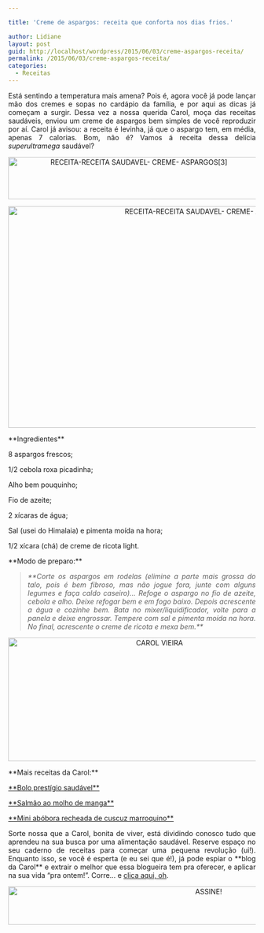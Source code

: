 ```yaml
---

title: 'Creme de aspargos: receita que conforta nos dias frios.'

author: Lidiane
layout: post
guid: http://localhost/wordpress/2015/06/03/creme-aspargos-receita/
permalink: /2015/06/03/creme-aspargos-receita/
categories:
  - Receitas
---
```

<p align="justify">
  Está sentindo a temperatura mais amena? Pois é, agora você já pode lançar mão dos cremes e sopas no cardápio da família, e por aqui as dicas já começam a surgir. Dessa vez a nossa querida Carol, moça das receitas saudáveis, enviou um creme de aspargos bem simples de você reproduzir por aí. Carol já avisou: a receita é levinha, já que o aspargo tem, em média, apenas 7 calorias. Bom, não é? Vamos á receita dessa delícia <em>superultramega</em> saudável?
</p>

<p align="center">
  <a href="http://www.trololodemulher.com.br/blog/wp-content/uploads/2015/06/RECEITA-RECEITA-SAUDAVEL-CREME-ASPARGOS3.png"><img class="alignnone size-full wp-image-10996" src="http://www.trololodemulher.com.br/blog/wp-content/uploads/2015/06/RECEITA-RECEITA-SAUDAVEL-CREME-ASPARGOS3.png" alt="RECEITA-RECEITA SAUDAVEL- CREME- ASPARGOS[3]" width="516" height="86" /></a>
</p>

<p align="center">
  <a href="http://www.trololodemulher.com.br/blog/wp-content/uploads/2015/06/RECEITA-RECEITA-SAUDAVEL-CREME-ASPARGOS.jpg"><img class="alignnone size-full wp-image-10995" src="http://www.trololodemulher.com.br/blog/wp-content/uploads/2015/06/RECEITA-RECEITA-SAUDAVEL-CREME-ASPARGOS.jpg" alt="RECEITA-RECEITA SAUDAVEL- CREME- ASPARGOS" width="800" height="450" /></a>
</p>

<p align="justify">
  **Ingredientes**
</p>

<p align="justify">
  8 aspargos frescos;
</p>

<p align="justify">
  1/2 cebola roxa picadinha;
</p>

<p align="justify">
  Alho bem pouquinho;
</p>

<p align="justify">
  Fio de azeite;
</p>

<p align="justify">
  2 xícaras de água;
</p>

<p align="justify">
  Sal (usei do Himalaia) e pimenta moída na hora;
</p>

<p align="justify">
  1/2 xícara (chá) de creme de ricota light.
</p>

<p align="justify">
  **Modo de preparo:**
</p>

> <p align="justify">
>   <em>**Corte os aspargos em rodelas (elimine a parte mais grossa do talo, pois é bem fibroso, mas não jogue fora, junte com alguns legumes e faça caldo caseiro)… Refoge o aspargo no fio de azeite, cebola e alho. Deixe refogar bem e em fogo baixo. Depois acrescente a água e cozinhe bem. Bata no mixer/liquidificador, volte para a panela e deixe engrossar. Tempere com sal e pimenta moída na hora. No final, acrescente o creme de ricota e mexa bem.**</em>
> </p>

<p align="center">
  <a href="http://www.trololodemulher.com.br/blog/wp-content/uploads/2014/07/CAROL-VIEIRA.png"><img class="alignnone size-full wp-image-10204" src="http://www.trololodemulher.com.br/blog/wp-content/uploads/2014/07/CAROL-VIEIRA.png" alt="CAROL VIEIRA" width="600" height="251" /></a>
</p>

<p align="justify">
  **Mais receitas da Carol:**
</p>

<p align="justify">
  <a href="http://www.trololodemulher.com.br/2015/05/20/bolo-prestigio-saudavel/" target="_blank">**Bolo prestígio saudável**</a>
</p>

<p align="justify">
  <a href="http://www.trololodemulher.com.br/2015/05/06/salmao-molho-manga/" target="_blank">**Salmão ao molho de manga**</a>
</p>

<p align="justify">
  <a href="http://www.trololodemulher.com.br/2015/03/25/abobora-cuscuz-marroquino/" target="_blank">**Mini abóbora recheada de cuscuz marroquino**</a>
</p>

<p align="justify">
  Sorte nossa que a Carol, bonita de viver, está dividindo conosco tudo que aprendeu na sua busca por uma alimentação saudável. Reserve espaço no seu caderno de receitas para começar uma pequena revolução (ui!). Enquanto isso, se você é esperta (e eu sei que é!), já pode espiar o **blog da Carol** e extrair o melhor que essa blogueira tem pra oferecer, e aplicar na sua vida “pra ontem!”. Corre… e <a href="http://mundocarolvieira.blogspot.com.br/" target="_blank">clica aqui, oh</a>.
</p>

<p align="center">
  <a href="http://feedburner.google.com/fb/a/mailverify?uri=blogBichaFemea&loc=en_US" target="_blank"><img class="alignnone size-full wp-image-10439" src="http://www.trololodemulher.com.br/blog/wp-content/uploads/2014/09/ASSINE.png" alt="ASSINE!" width="800" height="78" /></a>
</p>

<p align="justify">